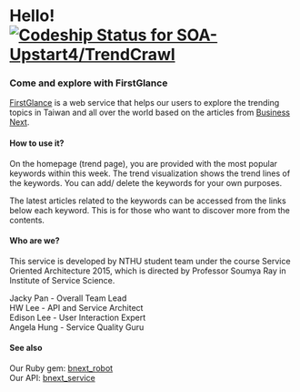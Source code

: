 # Hello! [ ![Codeship Status for SOA-Upstart4/TrendCrawl](https://codeship.com/projects/ca8a4bd0-7999-0133-2e51-7addd7fed507/status?branch=master)](https://codeship.com/projects/118772) 
### Come and explore with FirstGlance

[FirstGlance](http://trendcrawl.herokuapp.com) is a web service that helps our users to explore the trending topics in Taiwan and all over the world based on the articles from [Business Next](www.bnext.com.tw/).

#### How to use it?

On the homepage (trend page), you are provided with the most popular keywords within this week. The trend visualization shows the trend lines of the keywords. You can add/ delete the keywords for your own purposes.

The latest articles related to the keywords can be accessed from the links below each keyword. This is for those who want to discover more from the contents.

#### Who are we?

This service is developed by NTHU student team under the course Service Oriented Architecture 2015, which is directed by Professor Soumya Ray in Institute of Service Science.

Jacky Pan - Overall Team Lead  
HW Lee - API and Service Architect  
Edison Lee - User Interaction Expert  
Angela Hung - Service Quality Guru  

#### See also

Our Ruby gem: [bnext_robot](https://github.com/SOA-Upstart4/Team-HW-1-Ideate-and-Scrape)  
Our API: [bnext_service](https://github.com/SOA-Upstart4/bnext_service)
